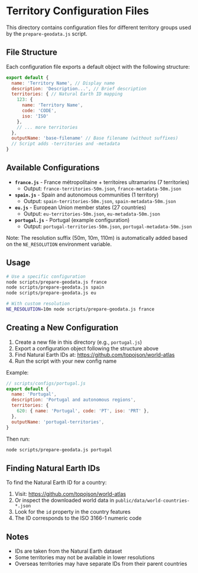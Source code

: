 # Territory Configuration Files

This directory contains configuration files for different territory groups used by the `prepare-geodata.js` script.

## File Structure

Each configuration file exports a default object with the following structure:

```javascript
export default {
  name: 'Territory Name', // Display name
  description: 'Description...', // Brief description
  territories: { // Natural Earth ID mapping
    123: {
      name: 'Territory Name',
      code: 'CODE',
      iso: 'ISO'
    },
    // ... more territories
  },
  outputName: 'base-filename' // Base filename (without suffixes)
  // Script adds -territories and -metadata
}
```

## Available Configurations

- **`france.js`** - France métropolitaine + territoires ultramarins (7 territories)
  - Output: `france-territories-50m.json`, `france-metadata-50m.json`
- **`spain.js`** - Spain and autonomous communities (1 territory)
  - Output: `spain-territories-50m.json`, `spain-metadata-50m.json`
- **`eu.js`** - European Union member states (27 countries)
  - Output: `eu-territories-50m.json`, `eu-metadata-50m.json`
- **`portugal.js`** - Portugal (example configuration)
  - Output: `portugal-territories-50m.json`, `portugal-metadata-50m.json`

Note: The resolution suffix (50m, 10m, 110m) is automatically added based on the `NE_RESOLUTION` environment variable.

## Usage

```bash
# Use a specific configuration
node scripts/prepare-geodata.js france
node scripts/prepare-geodata.js spain
node scripts/prepare-geodata.js eu

# With custom resolution
NE_RESOLUTION=10m node scripts/prepare-geodata.js france
```

## Creating a New Configuration

1. Create a new file in this directory (e.g., `portugal.js`)
2. Export a configuration object following the structure above
3. Find Natural Earth IDs at: https://github.com/topojson/world-atlas
4. Run the script with your new config name

Example:

```javascript
// scripts/configs/portugal.js
export default {
  name: 'Portugal',
  description: 'Portugal and autonomous regions',
  territories: {
    620: { name: 'Portugal', code: 'PT', iso: 'PRT' },
  },
  outputName: 'portugal-territories',
}
```

Then run:

```bash
node scripts/prepare-geodata.js portugal
```

## Finding Natural Earth IDs

To find the Natural Earth ID for a country:

1. Visit: https://github.com/topojson/world-atlas
2. Or inspect the downloaded world data in `public/data/world-countries-*.json`
3. Look for the `id` property in the country features
4. The ID corresponds to the ISO 3166-1 numeric code

## Notes

- IDs are taken from the Natural Earth dataset
- Some territories may not be available in lower resolutions
- Overseas territories may have separate IDs from their parent countries

